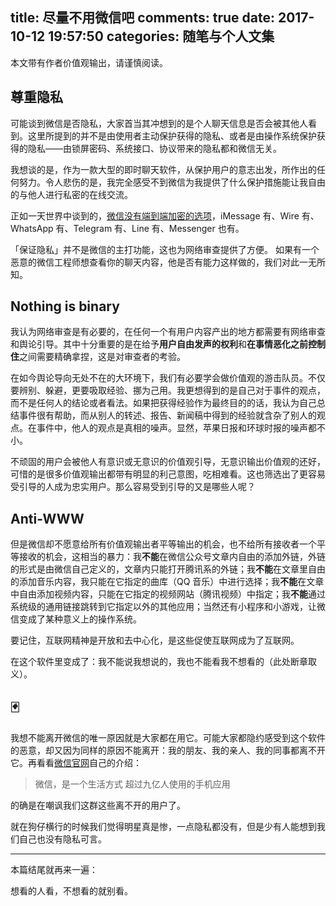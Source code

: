title: 尽量不用微信吧
comments: true
date: 2017-10-12 19:57:50
categories: 随笔与个人文集
---
本文带有作者价值观输出，请谨慎阅读。

## 尊重隐私
可能谈到微信是否隐私，大家首当其冲想到的是个人聊天信息是否会被其他人看到。这里所提到的并不是由使用者主动保护获得的隐私、或者是由操作系统保护获得的隐私——由锁屏密码、系统接口、协议带来的隐私都和微信无关。

我想谈的是，作为一款大型的即时聊天软件，从保护用户的意志出发，所作出的任何努力。令人悲伤的是，我完全感受不到微信为我提供了什么保护措施能让我自由的与他人进行私密的在线交流。

正如一天世界中谈到的，[微信没有端到端加密的选项](https://blog.yitianshijie.net/2017/07/19/im-apps-security-check-v1point2/)，iMessage 有、Wire 有、WhatsApp 有、Telegram 有、Line 有、Messenger 也有。

「保证隐私」并不是微信的主打功能，这也为网络审查提供了方便。
如果有一个恶意的微信工程师想查看你的聊天内容，他是否有能力这样做的，我们对此一无所知。

## Nothing is binary
我认为网络审查是有必要的，在任何一个有用户内容产出的地方都需要有网络审查和舆论引导。其中十分重要的是在给予**用户自由发声的权利**和**在事情恶化之前控制住**之间需要精确拿捏，这是对审查者的考验。

在如今舆论导向无处不在的大环境下，我们有必要学会做价值观的游击队员。不仅要辨别、躲避，更要吸取经验、挪为己用。我更想得到的是自己对于事件的观点，而不是任何人的结论或者看法。如果把获得经验作为最终目的的话，我认为自己总结事件很有帮助，而从别人的转述、报告、新闻稿中得到的经验就含杂了别人的观点。在事件中，他人的观点是真相的噪声。显然，苹果日报和环球时报的噪声都不小。

不顽固的用户会被他人有意识或无意识的价值观引导，无意识输出价值观的还好，可惜的是很多价值观输出都带有明显的利己意图，吃相难看。这也筛选出了更容易受引导的人成为忠实用户。那么容易受到引导的又是哪些人呢？

## Anti-WWW

但是微信却不愿意给所有价值观输出者平等输出的机会，也不给所有接收者一个平等接收的机会，这相当的暴力：我**不能**在微信公众号文章内自由的添加外链，外链的形式是由微信自己定义的，文章内只能打开腾讯系的外链；我**不能**在文章里自由的添加音乐内容，我只能在它指定的曲库（QQ 音乐）中进行选择；我**不能**在文章中自由添加视频内容，只能在它指定的视频网站（腾讯视频）中指定；我**不能**通过系统级的通用链接跳转到它指定以外的其他应用；当然还有小程序和小游戏，让微信变成了某种意义上的操作系统。

要记住，互联网精神是开放和去中心化，是这些促使互联网成为了互联网。

在这个软件里变成了：我不能说我想说的，我也不能看我不想看的（此处断章取义）。

## 🃏
我想不能离开微信的唯一原因就是大家都在用它。可能大家都隐约感受到这个软件的恶意，却又因为同样的原因不能离开：我的朋友、我的亲人、我的同事都离不开它。再看看[微信官网](//weixin.qq.com/)自己的介绍：

> 微信，是一个生活方式
> 超过九亿人使用的手机应用

的确是在嘲讽我们这群这些离不开的用户了。

就在狗仔横行的时候我们觉得明星真是惨，一点隐私都没有，但是少有人能想到我们自己也没有隐私可言。

---
本篇结尾就再来一遍：

想看的人看，不想看的就别看。
